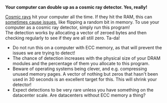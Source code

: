 **Your computer can double up as a cosmic ray detector. Yes, really!**

[Cosmic rays](https://en.wikipedia.org/wiki/Cosmic_ray) hit your computer all the time. If they hit the RAM, this can [sometimes cause issues](https://en.wikipedia.org/wiki/Soft_error#Cosmic_rays_creating_energetic_neutrons_and_protons), like flipping a random bit in memory.
To use your computer as a cosmic ray detector, simply run this program!  
The detection works by allocating a vector of zeroed bytes and then checking regularly to see if they are all still zero. Ta-da!  

 * Do not run this on a computer with ECC memory, as that will prevent the issues we are trying to detect!
 * The chance of detection increases with the physical size of your DRAM modules and the percentage of them you allocate to this program.
 * Beware of operating systems being clever, and e.g. compressing unused memory pages. A vector of nothing but zeros that hasn't been used in 30 seconds is an excellent target for this. This will shrink your detector!
 * Expect detections to be very rare unless you have something on the datacenter scale. Are datacenters without ECC memory a thing?
